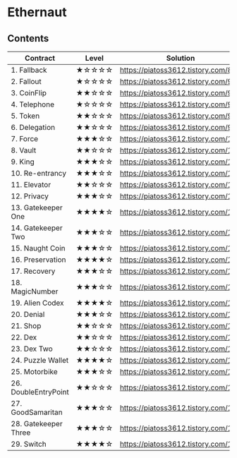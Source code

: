 # Ethernaut

## Contents

| Contract             | Level | Solution                            |
| -------------------- | ----- | ----------------------------------- |
| 1. Fallback          | ★☆☆☆☆ | https://piatoss3612.tistory.com/89  |
| 2. Fallout           | ★☆☆☆☆ | https://piatoss3612.tistory.com/90  |
| 3. CoinFlip          | ★★☆☆☆ | https://piatoss3612.tistory.com/91  |
| 4. Telephone         | ★☆☆☆☆ | https://piatoss3612.tistory.com/93  |
| 5. Token             | ★★☆☆☆ | https://piatoss3612.tistory.com/98  |
| 6. Delegation        | ★★☆☆☆ | https://piatoss3612.tistory.com/99  |
| 7. Force             | ★★★☆☆ | https://piatoss3612.tistory.com/100 |
| 8. Vault             | ★★☆☆☆ | https://piatoss3612.tistory.com/102 |
| 9. King              | ★★★☆☆ | https://piatoss3612.tistory.com/104 |
| 10. Re-entrancy      | ★★★☆☆ | https://piatoss3612.tistory.com/106 |
| 11. Elevator         | ★★☆☆☆ | https://piatoss3612.tistory.com/107 |
| 12. Privacy          | ★★★☆☆ | https://piatoss3612.tistory.com/108 |
| 13. Gatekeeper One   | ★★★★☆ | https://piatoss3612.tistory.com/109 |
| 14. Gatekeeper Two   | ★★★☆☆ | https://piatoss3612.tistory.com/111 |
| 15. Naught Coin      | ★★★☆☆ | https://piatoss3612.tistory.com/112 |
| 16. Preservation     | ★★★★☆ | https://piatoss3612.tistory.com/113 |
| 17. Recovery         | ★★★☆☆ | https://piatoss3612.tistory.com/114 |
| 18. MagicNumber      | ★★★☆☆ | https://piatoss3612.tistory.com/131 |
| 19. Alien Codex      | ★★★★☆ | https://piatoss3612.tistory.com/115 |
| 20. Denial           | ★★★☆☆ | https://piatoss3612.tistory.com/116 |
| 21. Shop             | ★★☆☆☆ | https://piatoss3612.tistory.com/117 |
| 22. Dex              | ★★☆☆☆ | https://piatoss3612.tistory.com/121 |
| 23. Dex Two          | ★★☆☆☆ | https://piatoss3612.tistory.com/122 |
| 24. Puzzle Wallet    | ★★★★☆ | https://piatoss3612.tistory.com/141 |
| 25. Motorbike        | ★★★☆☆ | https://piatoss3612.tistory.com/138 |
| 26. DoubleEntryPoint | ★★☆☆☆ | https://piatoss3612.tistory.com/140 |
| 27. GoodSamaritan    | ★★★☆☆ | https://piatoss3612.tistory.com/123 |
| 28. Gatekeeper Three | ★★★☆☆ | https://piatoss3612.tistory.com/124 |
| 29. Switch           | ★★★★☆ | https://piatoss3612.tistory.com/127 |
